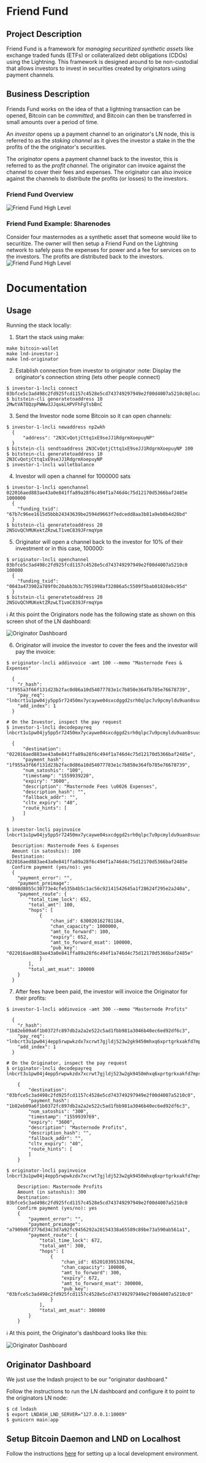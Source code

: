 # Friend Fund

## Project Description
Friend Fund is a framework for _managing securitized synthetic assets_ like exchange traded funds (ETFs) or collateralized debt obligations (CDOs) using the Lightning. This framework is designed around to be non-custodial that allows investors to invest in securities created by originators using payment channels.

## Business Description
Friends Fund works on the idea of that a lightning transaction can be opened, Bitcoin can be _committed_, and Bitcoin can then be transferred in small amounts over a period of time.

An *investor* opens up a payment channel to an originator's LN node, this is referred to as the *staking channel* as it gives the investor a stake in the the profits of the the originator's securities.

The *originator* opens a payment channel back to the investor, this is referred to as the *profit channel*. The originator can invoice against the channel to cover their fees and expenses. The originator can also invoice against the channels to distribute the profits (or losses) to the investors.

### Friend Fund Overview
![Friend Fund High Level](./docs/images/LND2.png)

### Friend Fund Example: Sharenodes
Consider four masternodes as a synthetic asset that someone would like to securitize. The owner will then setup a Friend Fund on the Lightning network to safely pass the expenses for power and a fee for services on to the investors. The profits are distributed back to the investors.
![Friend Fund High Level](./docs/images/LND.png)

# Documentation

## Usage
Running the stack locally:

1. Start the stack using make:
```
make bitcoin-wallet
make lnd-investor-1
make lnd-originator
```
2. Establish connection from investor to originator
:note: Display the originator's connection string (lets other people connect)
```
$ investor-1-lncli connect 03bfce5c3ad498c2fd925fcd1157c4528e5cd743749297949e2f00d4007a5210c0@localhost:9734
$ bitstein-cli generatetoaddress 10 2MwtVAT8QzpPWWw3JJqokLHPVFhFgTsbBnC
```
3. Send the Investor node some Bitcoin so it can open channels:
```
$ investor-1-lncli newaddress np2wkh
  {
      "address": "2N3CvQotjCttq1xE9seJJ1RdgrmXoepuyNP"
  }
$ bitstein-cli sendtoaddress 2N3CvQotjCttq1xE9seJJ1RdgrmXoepuyNP 100
$ bitstein-cli generatetoaddress 10 2N3CvQotjCttq1xE9seJJ1RdgrmXoepuyNP
$ investor-1-lncli walletbalance
```
4. Investor will open a channel for 1000000 sats
```
$ investor-1-lncli openchannel 022016aed883ae43a0e841ffa89a28f6c494f1a746d4c75d12170d5366baf2485e 1000000
  {
  	"funding_txid": "67b7c96ee1615d5bbb24343639be2594d9663f7edcedd8aa3b81a9eb0b4d28bd"
  }
$ bitstein-cli generatetoaddress 20 2N5UvQChMUKektZRzwLT1vmC839JFrmqYpm
```
5. Originator will open a channel back to the investor for 10% of their investment or in this case, 100000:
```
$ originator-lncli openchannel 03bfce5c3ad498c2fd925fcd1157c4528e5cd743749297949e2f00d4007a5210c0 100000
  {
  	"funding_txid": "0043a473902a789f0c20abb3b3c7951998af32086a5c5509f5bab01828ebc95d"
  }
$ bitstein-cli generatetoaddress 20 2N5UvQChMUKektZRzwLT1vmC839JFrmqYpm
```

:information_source: At this point the Originators node has the following state as shown on this screen shot of the LN dashboard:

![Originator Dashboard](./docs/images/lndash1.png)


6. Originator will invoice the investor to cover the fees and the investor will pay the invoice:
```
$ originator-lncli addinvoice -amt 100 --memo "Masternode Fees & Expenses"

  {
  	"r_hash": "1f955a3f66f131d23b2fac0d86a10d54077783e1c7b850e364fb785e76678739",
  	"pay_req": "lnbcrt1u1pw04jy5pp5r72450mx7ycaywe04sxcdggd2srh0qlpc7u9pcmyldu9uan8suusdp2f4shxar9wfhx7er9yprx2etnyqnzq3tcwpjkuum9wvcqzpgcyx3z2map4jhkrwtt8ts236szu7sn3lncc40wprdf5zfpvuyyff482mfldwauqkjkeslksmm9m98m5d0cjhz07336mf80u7k4s7xz5gqrce87t",
  	"add_index": 1
  }

# On the Investor, inspect the pay request
$ investor-1-lncli decodepayreq lnbcrt1u1pw04jy5pp5r72450mx7ycaywe04sxcdggd2srh0qlpc7u9pcmyldu9uan8suusdp2f4shxar9wfhx7er9yprx2etnyqnzq3tcwpjkuum9wvcqzpgcyx3z2map4jhkrwtt8ts236szu7sn3lncc40wprdf5zfpvuyyff482mfldwauqkjkeslksmm9m98m5d0cjhz07336mf80u7k4s7xz5gqrce87t

  {
      "destination": "022016aed883ae43a0e841ffa89a28f6c494f1a746d4c75d12170d5366baf2485e",
      "payment_hash": "1f955a3f66f131d23b2fac0d86a10d54077783e1c7b850e364fb785e76678739",
      "num_satoshis": "100",
      "timestamp": "1559939220",
      "expiry": "3600",
      "description": "Masternode Fees \u0026 Expenses",
      "description_hash": "",
      "fallback_addr": "",
      "cltv_expiry": "40",
      "route_hints": [
      ]
  }

$ investor-lncli payinvoice lnbcrt1u1pw04jy5pp5r72450mx7ycaywe04sxcdggd2srh0qlpc7u9pcmyldu9uan8suusdp2f4shxar9wfhx7er9yprx2etnyqnzq3tcwpjkuum9wvcqzpgcyx3z2map4jhkrwtt8ts236szu7sn3lncc40wprdf5zfpvuyyff482mfldwauqkjkeslksmm9m98m5d0cjhz07336mf80u7k4s7xz5gqrce87t

  Description: Masternode Fees & Expenses
  Amount (in satoshis): 100
  Destination: 022016aed883ae43a0e841ffa89a28f6c494f1a746d4c75d12170d5366baf2485e
  Confirm payment (yes/no): yes
  {
  	"payment_error": "",
  	"payment_preimage": "d098d8055c30773e4cfe535b4b5c1ac56c92141542645a1f28624f295e2a240a",
  	"payment_route": {
  		"total_time_lock": 652,
  		"total_amt": 100,
  		"hops": [
  			{
  				"chan_id": 630020162781184,
  				"chan_capacity": 1000000,
  				"amt_to_forward": 100,
  				"expiry": 652,
  				"amt_to_forward_msat": 100000,
  				"pub_key": "022016aed883ae43a0e841ffa89a28f6c494f1a746d4c75d12170d5366baf2485e"
  			}
  		],
  		"total_amt_msat": 100000
  	}
  }
```
7. After fees have been paid, the investor will invoice the Originator for their profits:
```
$ investor-1-lncli addinvoice -amt 300 --memo "Masternode Profits"

  {
  	"r_hash": "1b82eb09a6f1b0372fc897db2a2a2e522c5ad1fbb981a3046b40ec6ed92df6c3",
  	"pay_req": "lnbcrt3u1pw04j4epp5rwpwkzdx7xcrwt7gjldj523w2gk9450mhxq6xprtgrkxakfd7mpsdqaf4shxar9wfhx7er9ypg8ymmxd968xcqzpgkclwgknznsc64c0s509j8ed9u84he8snxhfmwskjwpgd8zasqdkrlpvqmjc08dx9rhgw6zdnz5su7u6zpsnxmvccue6n78g6e34k67qp8nhp3k",
  	"add_index": 1
  }

# On the Originator, inspect the pay request
$ originator-lncli decodepayreq lnbcrt3u1pw04j4epp5rwpwkzdx7xcrwt7gjldj523w2gk9450mhxq6xprtgrkxakfd7mpsdqaf4shxar9wfhx7er9ypg8ymmxd968xcqzpgkclwgknznsc64c0s509j8ed9u84he8snxhfmwskjwpgd8zasqdkrlpvqmjc08dx9rhgw6zdnz5su7u6zpsnxmvccue6n78g6e34k67qp8nhp3k

    {
        "destination": "03bfce5c3ad498c2fd925fcd1157c4528e5cd743749297949e2f00d4007a5210c0",
        "payment_hash": "1b82eb09a6f1b0372fc897db2a2a2e522c5ad1fbb981a3046b40ec6ed92df6c3",
        "num_satoshis": "300",
        "timestamp": "1559939769",
        "expiry": "3600",
        "description": "Masternode Profits",
        "description_hash": "",
        "fallback_addr": "",
        "cltv_expiry": "40",
        "route_hints": [
        ]
    }

$ originator-lncli payinvoice lnbcrt3u1pw04j4epp5rwpwkzdx7xcrwt7gjldj523w2gk9450mhxq6xprtgrkxakfd7mpsdqaf4shxar9wfhx7er9ypg8ymmxd968xcqzpgkclwgknznsc64c0s509j8ed9u84he8snxhfmwskjwpgd8zasqdkrlpvqmjc08dx9rhgw6zdnz5su7u6zpsnxmvccue6n78g6e34k67qp8nhp3k

    Description: Masternode Profits
    Amount (in satoshis): 300
    Destination: 03bfce5c3ad498c2fd925fcd1157c4528e5cd743749297949e2f00d4007a5210c0
    Confirm payment (yes/no): yes
    {
    	"payment_error": "",
    	"payment_preimage": "a7909d6f2776d34c3d7a92fc9456292a28154338a65589c89be73a590ab561a1",
    	"payment_route": {
    		"total_time_lock": 672,
    		"total_amt": 300,
    		"hops": [
    			{
    				"chan_id": 652010395336704,
    				"chan_capacity": 100000,
    				"amt_to_forward": 300,
    				"expiry": 672,
    				"amt_to_forward_msat": 300000,
    				"pub_key": "03bfce5c3ad498c2fd925fcd1157c4528e5cd743749297949e2f00d4007a5210c0"
    			}
    		],
    		"total_amt_msat": 300000
    	}
    }
```

:information_source: At this point, the Originator's dashboard looks like this:

![Originator Dashboard](./docs/images/lndash2.png)


##  Originator Dashboard
We just use the lndash project to be our "originator dashboard."

Follow the instructions to run the LN dashboard and configure it to point to the originators LN node:
```
$ cd lndash
$ export LNDASH_LND_SERVER="127.0.0.1:10009"
$ gunicorn main:app
```

## Setup Bitcoin Daemon and LND on Localhost
Follow the instructions [here](https://medium.com/@bitstein/setting-up-a-bitcoin-lightning-network-test-environment-ab967167594a) for setting up a local development environment.
